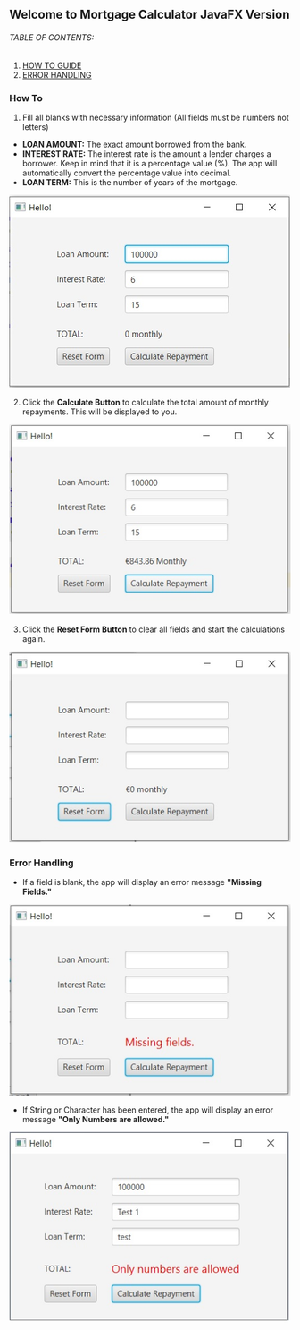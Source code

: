 
## Welcome to Mortgage Calculator JavaFX Version

###### TABLE OF CONTENTS:

1. [HOW TO GUIDE](https://github.com/eurojeeJarina/MortgageCalculator_JavaFX_verion/edit/master/README.md###-how-to)
2. [ERROR HANDLING](https://github.com/eurojeeJarina/MortgageCalculator_JavaFX_verion/edit/master/README.md###-error-handling)

### How To

1. Fill all blanks with necessary information (All fields must be numbers not letters)
  - **LOAN AMOUNT:** The exact amount borrowed from the bank.
  - **INTEREST RATE:** The interest rate is the amount a lender charges a borrower. Keep in mind that it is a percentage value (%). The app will automatically convert the percentage value into decimal.
  - **LOAN TERM:** This is the number of years of the mortgage.

![This is an image](https://github.com/eurojeeJarina/MortgageCalculator_JavaFX_verion/blob/master/Step%201.jpg)

  
2. Click the **Calculate Button** to calculate the total amount of monthly repayments. This will be displayed to you.

![This is an image](https://github.com/eurojeeJarina/MortgageCalculator_JavaFX_verion/blob/master/Step%202.jpg)

3. Click the **Reset Form Button** to clear all fields and start the calculations again.

![This is an image](https://github.com/eurojeeJarina/MortgageCalculator_JavaFX_verion/blob/master/Step%203.jpg)

### Error Handling

- If a field is blank, the app will display an error message **"Missing Fields."**

![This is an image](https://github.com/eurojeeJarina/MortgageCalculator_JavaFX_verion/blob/master/Missing-Fields-Error.jpg)

- If String or Character has been entered, the app will display an error message **"Only Numbers are allowed."**

![This is an image](https://github.com/eurojeeJarina/MortgageCalculator_JavaFX_verion/blob/master/String-Input-Error.jpg)
